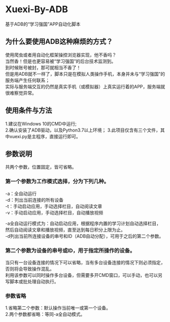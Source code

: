 # Xuexi-By-ADB
基于ADB的“学习强国”APP自动化脚本

## 为什么要使用ADB这种麻烦的方式？
使用爬虫或者用自动化框架操控浏览器实现，他不香吗？  
当然香！但是也更容易被“学习强国”的后台技术监测到。  
到时候账号被封，那可就相当不香了！  
但是用ADB就不一样了，脚本只是在模拟人类操作手机，本身并未与“学习强国”的服务端产生任何联系；  
实际与服务端交互的仍然是真实手机（或模拟器）上真实运行着的APP，服务端就很难察觉异常。

## 使用条件与方法
1.建议在Windows 10的CMD中运行;  
2.确认安装了ADB驱动，以及Python3.7以上环境；
3.此项目仅含有三个文件，其中xuexi.py是主程序，直接运行即可。

## 参数说明
共两个参数，位置固定，皆可省略。

### 第一个参数为工作模式选择，分为下列几种。
-a：全自动运行  
-d：列出当前连接的所有设备  
-t：手动启动应用，手动选择栏目，自动阅读文章  
-v：手动启动应用，手动选择栏目，自动播放视频  

-a全自动运行模式为：自动启动应用，根据程序内置的学习计划自动选择栏目，然后自动阅读文章和播放视频，直至达到每日积分上限为止。    
-d列出当前所连接设备的串号和ID（ADB自动分配），可用于之后的第二个参数。

### 第二个参数为设备的串号或ID，用于指定所操作的设备。
当只有一台设备连接的情况下可以省略，当有多台设备连接的情况下则必须指定，否则将会导致操作混乱。  
利用该参数可以同时操作多台设备，但需要多开CMD窗口，可以手动，也可以另写脚本或批处理自动执行。

### 参数省略
1.省略第二个参数：默认操作当前唯一或第一个设备。  
2.两个参数都省略：等同-a全自动模式。
